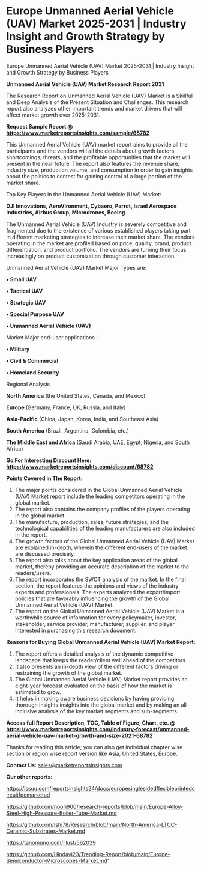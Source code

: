 # Europe Unmanned Aerial Vehicle (UAV) Market 2025-2031 | Industry Insight and Growth Strategy by Business Players
Europe Unmanned Aerial Vehicle (UAV) Market 2025-2031 | Industry Insight and Growth Strategy by Business Players

<strong>Unmanned Aerial Vehicle (UAV) Market Research Report 2031</strong>

The Research Report on Unmanned Aerial Vehicle (UAV) Market is a Skillful and Deep Analysis of the Present Situation and Challenges. This research report also analyzes other important trends and market drivers that will affect market growth over 2025-2031.

<strong>Request Sample Report @ <a href=https://www.marketreportsinsights.com/sample/68782>https://www.marketreportsinsights.com/sample/68782</a></strong>

This Unmanned Aerial Vehicle (UAV) market report aims to provide all the participants and the vendors will all the details about growth factors, shortcomings, threats, and the profitable opportunities that the market will present in the near future. The report also features the revenue share, industry size, production volume, and consumption in order to gain insights about the politics to contest for gaining control of a large portion of the market share.

Top Key Players in the Unmanned Aerial Vehicle (UAV) Market:

<strong>DJI Innovations, AeroVironment, Cybaero, Parrot, Israel Aerospace Industries, Airbus Group, Microdrones, Boeing</strong>

The Unmanned Aerial Vehicle (UAV) Industry is severely competitive and fragmented due to the existence of various established players taking part in different marketing strategies to increase their market share. The vendors operating in the market are profiled based on price, quality, brand, product differentiation, and product portfolio. The vendors are turning their focus increasingly on product customization through customer interaction.

Unmanned Aerial Vehicle (UAV) Market Major Types are:

<strong>• Small UAV

• Tactical UAV

• Strategic UAV

• Special Purpose UAV

• Unmanned Aerial Vehicle (UAV)</strong>

Market Major end-user applications :

<strong>• Military

• Civil & Commercial

• Homeland Security</strong>

Regional Analysis

</u><strong><b>North America</b></strong> (the United States, Canada, and Mexico)

<strong><b>Europe </b></strong>(Germany, France, UK, Russia, and Italy)

<strong><b>Asia-Pacific</b></strong> (China, Japan, Korea, India, and Southeast Asia)

<strong><b>South America</b></strong> (Brazil, Argentina, Colombia, etc.)

<strong><b>The Middle East and Africa</b></strong> (Saudi Arabia, UAE, Egypt, Nigeria, and South Africa)

<strong>Go For Interesting Discount Here: <a href=https://www.marketreportsinsights.com/discount/68782>https://www.marketreportsinsights.com/discount/68782</a></strong>

<strong>Points Covered in The Report:</strong>
<ol>
  <li>The major points considered in the Global Unmanned Aerial Vehicle (UAV) Market report include the leading competitors operating in the global market.</li>
  <li>The report also contains the company profiles of the players operating in the global market.</li>
  <li>The manufacture, production, sales, future strategies, and the technological capabilities of the leading manufacturers are also included in the report.</li>
  <li>The growth factors of the Global Unmanned Aerial Vehicle (UAV) Market are explained in-depth, wherein the different end-users of the market are discussed precisely.</li>
  <li>The report also talks about the key application areas of the global market, thereby providing an accurate description of the market to the readers/users.</li>
  <li>The report incorporates the SWOT analysis of the market. In the final section, the report features the opinions and views of the industry experts and professionals. The experts analyzed the export/import policies that are favorably influencing the growth of the Global Unmanned Aerial Vehicle (UAV) Market.</li>
  <li>The report on the Global Unmanned Aerial Vehicle (UAV) Market is a worthwhile source of information for every policymaker, investor, stakeholder, service provider, manufacturer, supplier, and player interested in purchasing this research document.</li>
</ol>
<strong>Reasons for Buying Global Unmanned Aerial Vehicle (UAV) Market Report:</strong>

<ol>
  <li>The report offers a detailed analysis of the dynamic competitive landscape that keeps the reader/client well ahead of the competitors.</li>
  <li>It also presents an in-depth view of the different factors driving or restraining the growth of the global market.</li>
  <li>The Global Unmanned Aerial Vehicle (UAV) Market report provides an eight-year forecast evaluated on the basis of how the market is estimated to grow.</li>
  <li>It helps in making aware business decisions by having providing thorough insights insights into the global market and by making an all-inclusive analysis of the key market segments and sub-segments.</li>
</ol>
<strong>Access full Report Description, TOC, Table of Figure, Chart, etc. @ <a href=https://www.marketreportsinsights.com/industry-forecast/unmanned-aerial-vehicle-uav-market-growth-and-size-2021-68782>https://www.marketreportsinsights.com/industry-forecast/unmanned-aerial-vehicle-uav-market-growth-and-size-2021-68782</a></strong>


Thanks for reading this article; you can also get individual chapter wise section or region wise report version like Asia, United States, Europe.

<strong>Contact Us:</strong>
sales@marketreportsinsights.com

<strong>Our other reports:</strong>

<a href=https://issuu.com/reportsinsights24/docs/europesinglesidedflexibleprintedcircuitfpcmarketad>https://issuu.com/reportsinsights24/docs/europesinglesidedflexibleprintedcircuitfpcmarketad</a>

<a href=https://github.com/noori900/research-reports/blob/main/Europe-Alloy-Steel-High-Pressure-Boiler-Tube-Market.md>https://github.com/noori900/research-reports/blob/main/Europe-Alloy-Steel-High-Pressure-Boiler-Tube-Market.md</a>

<a href=https://github.com/Ishi78/Research/blob/main/North-America-LTCC-Ceramic-Substrates-Market.md>https://github.com/Ishi78/Research/blob/main/North-America-LTCC-Ceramic-Substrates-Market.md</a>

<a href=https://tanomuno.com/illust/562039>https://tanomuno.com/illust/562039</a>

<a href=https://github.com/Hindavi23/Trending-Report/blob/main/Europe-Semiconductor-Microscopes-Market.md>https://github.com/Hindavi23/Trending-Report/blob/main/Europe-Semiconductor-Microscopes-Market.md</a>"
